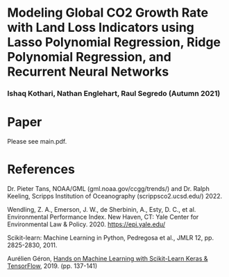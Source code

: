 # Modeling Global CO2 Growth Rate with Land Loss Indicators using Lasso Polynomial Regression, Ridge Polynomial Regression, and Recurrent Neural Networks
### Ishaq Kothari, Nathan Englehart, Raul Segredo (Autumn 2021)

# Paper
Please see main.pdf.


# References
Dr. Pieter Tans, NOAA/GML (gml.noaa.gov/ccgg/trends/) and Dr. Ralph Keeling, Scripps Institution of Oceanography (scrippsco2.ucsd.edu/) 2022.

Wendling, Z. A., Emerson, J. W., de Sherbinin, A., Esty, D. C., et al. Environmental Performance Index. New Haven, CT: Yale Center for Environmental
Law & Policy. 2020. https://epi.yale.edu/ 

Scikit-learn: Machine Learning in Python, Pedregosa et al., JMLR 12, pp. 2825-2830, 2011.

Aurélien Géron, [Hands on Machine Learning with Scikit-Learn Keras & TensorFlow](https://www.oreilly.com/library/view/hands-on-machine-learning/9781492032632/), 2019. (pp. 137-141)

